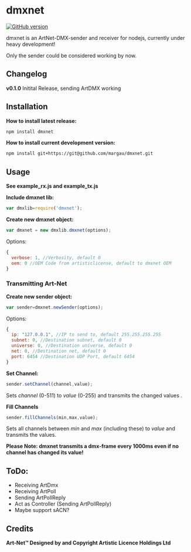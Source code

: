 # dmxnet
[![GitHub version](https://badge.fury.io/gh/margau%2Fdmxnet.svg)](https://badge.fury.io/gh/margau%2Fdmxnet)

dmxnet is an ArtNet-DMX-sender and receiver for nodejs,
currently under heavy development!

Only the sender could be considered working by now.

## Changelog

**v0.1.0**
Initital Release, sending ArtDMX working

## Installation

**How to install latest release:**

```bash
npm install dmxnet 
```

**How to install current development version:**

```bash
npm install git+https://git@github.com/margau/dmxnet.git 
```

## Usage

**See example_rx.js and example_tx.js**

**Include dmxnet lib:**

```javascript
var dmxlib=require('dmxnet');
```

**Create new dmxnet object:**

```javascript
var dmxnet = new dmxlib.dmxnet(options);
```

Options:

```javascript
{
  verbose: 1, //Verbosity, default 0
  oem: 0 //OEM Code from artisticlicense, default to dmxnet OEM
}
```

### Transmitting Art-Net

**Create new sender object:**

```javascript 
var sender=dmxnet.newSender(options);
```

Options:

```javascript
{
  ip: "127.0.0.1", //IP to send to, default 255.255.255.255
  subnet: 0, //Destination subnet, default 0
  universe: 0, //Destination universe, default 0
  net: 0, //Destination net, default 0
  port: 6454 //Destination UDP Port, default 6454
}
```

**Set Channel:**

```javascript
sender.setChannel(channel,value);
```

Sets *channel* (0-511) to *value* (0-255) and transmits the changed values .

**Fill Channels**

```javascript
sender.fillChannels(min,max,value);
```

Sets all channels between *min* and *max* (including these) to *value* and transmits the values.

**Please Note: dmxnet transmits a dmx-frame every 1000ms even if no channel has changed its value!**

## ToDo:

- Receiving ArtDmx
- Receiving ArtPoll
- Sending ArtPollReply
- Act as Controller (Sending ArtPollReply)
- Maybe support sACN?


## Credits

**Art-Net™ Designed by and Copyright Artistic Licence Holdings Ltd**
